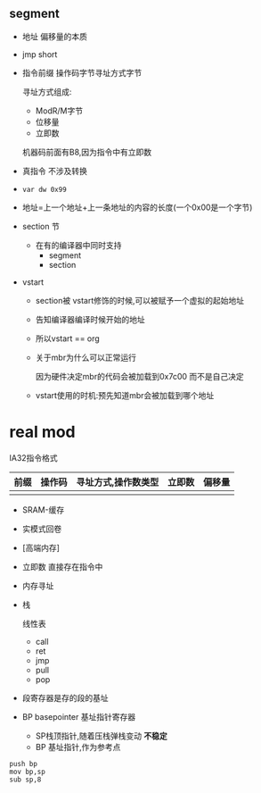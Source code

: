 ## segment

- 地址 偏移量的本质

- jmp short

- 指令前缀 操作码字节寻址方式字节

  寻址方式组成:

  - ModR/M字节 
  - 位移量 
  - 立即数

  机器码前面有B8,因为指令中有立即数

- 真指令 不涉及转换

- `var dw 0x99`

- 地址=上一个地址+上一条地址的内容的长度(一个0x00是一个字节)

- section 节

  - 在有的编译器中同时支持
    - segment
    - section

- vstart 

  - section被 vstart修饰的时候,可以被赋予一个虚拟的起始地址

  - 告知编译器编译时候开始的地址

  - 所以vstart == org

  - 关于mbr为什么可以正常运行

    因为硬件决定mbr的代码会被加载到0x7c00 而不是自己决定

  - vstart使用的时机:预先知道mbr会被加载到哪个地址

# real mod

IA32指令格式

| 前缀 | 操作码 | 寻址方式,操作数类型 | 立即数 | 偏移量 |
| ---- | ------ | ------------------- | ------ | ------ |
|      |        |                     |        |        |

- SRAM-缓存

- 实模式回卷

- [高端内存]

- 立即数 直接存在指令中

- 内存寻址

- 栈

  线性表

  - call 
  - ret
  - jmp
  - pull
  - pop

- 段寄存器是存的段的基址
- BP basepointer 基址指针寄存器
  - SP栈顶指针,随着压栈弹栈变动 **不稳定**
  - BP 基址指针,作为参考点

```assembly
push bp
mov bp,sp
sub sp,8
```

